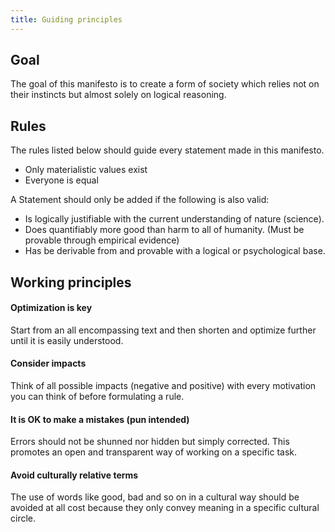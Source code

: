 ```yaml
---
title: Guiding principles
---
```

## Goal
The goal of this manifesto is to create a form of society which relies not
on their instincts but almost solely on logical reasoning.

## Rules
The rules listed below should guide every statement made in this manifesto.
* Only materialistic values exist
* Everyone is equal

A Statement should only be added if the following is also valid:
* Is logically justifiable with the current understanding of nature (science).
* Does quantifiably more good than harm to all of humanity. (Must be provable
through empirical evidence)
* Has be derivable from and provable with a logical or psychological base.

## Working principles
#### Optimization is key
Start from an all encompassing text and then shorten and optimize further until
it is easily understood.

#### Consider impacts
Think of all possible impacts (negative and positive) with every motivation
you can think of before formulating a rule.

#### It is OK to make a mistakes (pun intended)
Errors should not be shunned nor hidden but simply corrected. This promotes
an open and transparent way of working on a specific task.

#### Avoid culturally relative terms
The use of words like good, bad and so on in a cultural way should be avoided
at all cost because they only convey meaning in a specific cultural circle.
